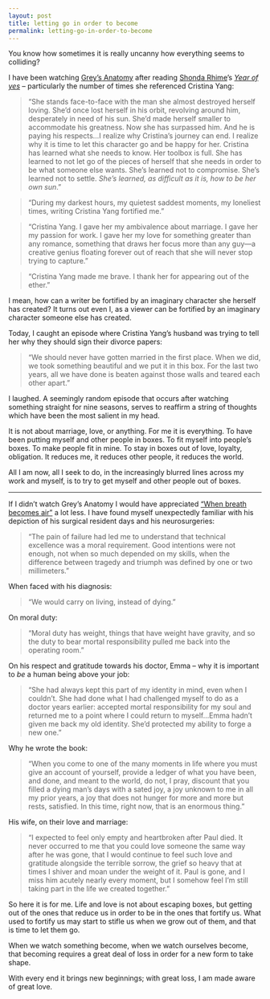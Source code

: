 ```yaml
---
layout: post
title: letting go in order to become
permalink: letting-go-in-order-to-become
---
```

You know how sometimes it is really uncanny how everything seems to colliding? 

I have been watching [Grey’s Anatomy](https://en.wikipedia.org/wiki/Grey%27s_Anatomy) after reading [Shonda Rhime](https://en.wikipedia.org/wiki/Shonda_Rhimes)’s [_Year of yes_](http://www.amazon.com/Year-Yes-Dance-Stand-Person/dp/1476777098) – particularly the number of times she referenced Cristina Yang:

> “She stands face-to-face with the man she almost destroyed herself loving. She’d once lost herself in his orbit, revolving around him, desperately in need of his sun. She’d made herself smaller to accommodate his greatness. Now she has surpassed him. And he is paying his respects…I realize why Cristina’s journey can end. I realize why it is time to let this character go and be happy for her. Cristina has learned what she needs to know. Her toolbox is full. She has learned to not let go of the pieces of herself that she needs in order to be what someone else wants. She’s learned not to compromise. She’s learned not to settle. *She’s learned, as difficult as it is, how to be her own sun*.”

> “During my darkest hours, my quietest saddest moments, my loneliest times, writing Cristina Yang fortified me.”

> “Cristina Yang. I gave her my ambivalence about marriage. I gave her my passion for work. I gave her my love for something greater than any romance, something that draws her focus more than any guy—a creative genius floating forever out of reach that she will never stop trying to capture.”

> “Cristina Yang made me brave. I thank her for appearing out of the ether.”

I mean, how can a writer be fortified by an imaginary character she herself has created? It turns out even I, as a viewer can be fortified by an imaginary character someone else has created. 

Today, I caught an episode where Cristina Yang’s husband was trying to tell her why they should sign their divorce papers:

> “We should never have gotten married in the first place. When we did, we took something beautiful and we put it in this box. For the last two years, all we have done is beaten against those walls and teared each other apart.”

I laughed. A seemingly random episode that occurs after watching something straight for nine seasons, serves to reaffirm a string of thoughts which have been the most salient in my head. 

It is not about marriage, love, or anything. For me it is everything. To have been putting myself and other people in boxes. To fit myself into people’s boxes. To make people fit in mine. To stay in boxes out of love, loyalty, obligation. It reduces me, it reduces other people, it reduces the world. 

All I am now, all I seek to do, in the increasingly blurred lines across my work and myself, is to try to get myself and other people out of boxes. 

- - - 

If I didn’t watch Grey’s Anatomy I would have appreciated [“When breath becomes air”](http://www.amazon.com/When-Breath-Becomes-Paul-Kalanithi-ebook/dp/B00XSSYR50/) a lot less. I have found myself unexpectedly familiar with his depiction of his surgical resident days and his neurosurgeries:

> “The pain of failure had led me to understand that technical excellence was a moral requirement. Good intentions were not enough, not when so much depended on my skills, when the difference between tragedy and triumph was defined by one or two millimeters.”

When faced with his diagnosis:

> “We would carry on living, instead of dying.”

On moral duty:

> “Moral duty has weight, things that have weight have gravity, and so the duty to bear mortal responsibility pulled me back into the operating room.”

On his respect and gratitude towards his doctor, Emma – why it is important to _be_ a human being above your job:

> “She had always kept this part of my identity in mind, even when I couldn’t. She had done what I had challenged myself to do as a doctor years earlier: accepted mortal responsibility for my soul and returned me to a point where I could return to myself…Emma hadn’t given me back my old identity. She’d protected my ability to forge a new one.”

Why he wrote the book:

> “When you come to one of the many moments in life where you must give an account of yourself, provide a ledger of what you have been, and done, and meant to the world, do not, I pray, discount that you filled a dying man’s days with a sated joy, a joy unknown to me in all my prior years, a joy that does not hunger for more and more but rests, satisfied. In this time, right now, that is an enormous thing.”

His wife, on their love and marriage:

> “I expected to feel only empty and heartbroken after Paul died. It never occurred to me that you could love someone the same way after he was gone, that I would continue to feel such love and gratitude alongside the terrible sorrow, the grief so heavy that at times I shiver and moan under the weight of it. Paul is gone, and I miss him acutely nearly every moment, but I somehow feel I’m still taking part in the life we created together.”

So here it is for me. Life and love is not about escaping boxes, but getting out of the ones that reduce us in order to be in the ones that fortify us. What used to fortify us may start to stifle us when we grow out of them, and that is time to let them go.

When we watch something become, when we watch ourselves become, that becoming requires a great deal of loss in order for a new form to take shape. 

With every end it brings new beginnings; with great loss, I am made aware of great love. 

